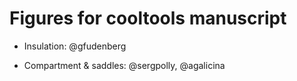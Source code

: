 # Figures for cooltools manuscript

- Insulation: @gfudenberg

- Compartment & saddles: @sergpolly, @agalicina
